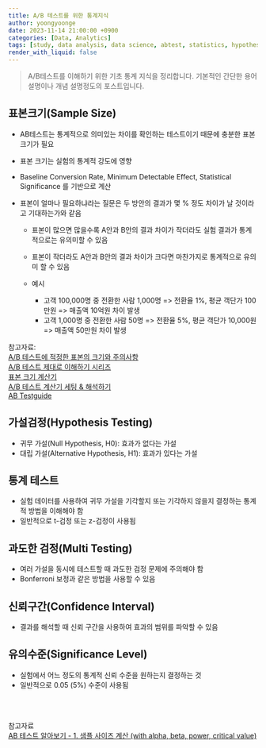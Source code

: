 ```yaml
---
title: A/B 테스트를 위한 통계지식
author: yoongyoonge
date: 2023-11-14 21:00:00 +0900
categories: [Data, Analytics]
tags: [study, data analysis, data science, abtest, statistics, hypothesis testing]
render_with_liquid: false
---
```


> A/B테스트를 이해하기 위한 기초 통계 지식을 정리합니다. 기본적인 간단한 용어 설명이나 개념 설명정도의 포스트입니다.


## 표본크기(Sample Size)
- AB테스트는 통계적으로 의미있는 차이를 확인하는 테스트이기 때문에 충분한 표본 크기가 필요
- 표본 크기는 실험의 통계적 강도에 영향 
- Baseline Conversion Rate, Minimum Detectable Effect, Statistical Significance 를 기반으로 계산

- 표본이 얼마나 필요하냐라는 질문은 두 방안의 결과가 몇 % 정도 차이가 날 것이라고 기대하는가와 같음 
    - 표본이 많으면 많을수록 A안과 B안의 결과 차이가 작더라도 실험 결과가 통계적으로는 유의미할 수 있음
    - 표본이 작더라도 A안과 B안의 결과 차이가 크다면 마찬가지로 통계적으로 유의미 할 수 있음 

    - 예시 
        - 고객 100,000명 중 전환한 사람 1,000명 => 전환율 1%, 평균 객단가 100만원 => 매출액 10억원 차이 발생 
        - 고객 1,000명 중 전환한 사람 50명 => 전환율 5%, 평균 객단가 10,000원 => 매출액 50만원 차이 발생

참고자료: <br>
[A/B 테스트에 적정한 표본의 크기와 주의사항](https://brunch.co.kr/@539insight/143) <br>
[A/B 테스트 제대로 이해하기 시리즈](https://yozm.wishket.com/magazine/@platter/)<br>
[표본 크기 계산기](https://www.evanmiller.org/ab-testing/sample-size.html) <br>
[A/B 테스트 계산기 세팅 & 해석하기](https://brunch.co.kr/@539insight/140) <br>
[AB Testguide](https://abtestguide.com/calc/)

## 가설검정(Hypothesis Testing)
- 귀무 가설(Null Hypothesis, H0): 효과가 없다는 가설 
- 대립 가설(Alternative Hypothesis, H1): 효과가 있다는 가설 

## 통계 테스트 
- 실험 데이터를 사용하여 귀무 가설을 기각할지 또는 기각하지 않을지 결정하는 통계적 방법을 이해해야 함 
- 일반적으로 t-검정 또는 z-검정이 사용됨 

## 과도한 검정(Multi Testing)
- 여러 가설을 동시에 테스트할 때 과도한 검정 문제에 주의해야 함 
- Bonferroni 보정과 같은 방법을 사용할 수 있음 

## 신뢰구간(Confidence Interval) 
- 결과를 해석할 때 신뢰 구간을 사용하여 효과의 범위를 파악할 수 있음 


## 유의수준(Significance Level)
- 실험에서 어느 정도의 통계적 신뢰 수준을 원하는지 결정하는 것
- 일반적으로 0.05 (5%) 수준이 사용됨 



<br><br>

참고자료 <br>
[AB 테스트 알아보기 - 1. 샘플 사이즈 계산 (with alpha, beta, power, critical value)](https://jinwoo1990.github.io/statistics/ab-test-sample-size/)